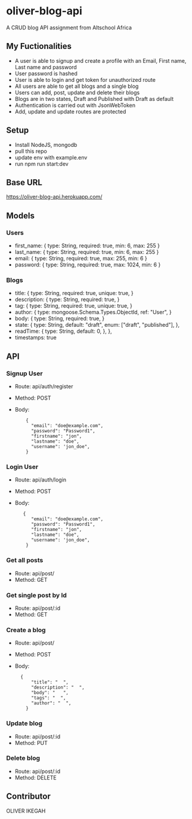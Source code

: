 # oliver-blog-api
A CRUD blog API assignment from Altschool Africa

## My Fuctionalities
- A user is able to signup and create a profile with an Email, First name, Last name and password
- User password is hashed
- User is able to login and get token for unauthorized route
- All users are able to get all blogs and a single blog
- Users can add, post, update and delete their blogs
- Blogs are in two states, Draft and Published with Draft as default
- Authentication is carried out with JsonWebToken
- Add, update and update routes are protected

## Setup
- Install NodeJS, mongodb
- pull this repo
- update env with example.env
- run npm run start:dev

## Base URL
https://oliver-blog-api.herokuapp.com/

## Models
### Users
- first_name: {
        type: String,
        required: true, 
        min: 6,
        max: 255
    }
- last_name: {
        type: String,
        required: true, 
        min: 6,
        max: 255
    }
- email: {
        type: String,
        required: true,
        max: 255,
        min: 6
    }
- password: {
        type: String,
        required: true,
        max: 1024,
        min: 6
    }

### Blogs
- title: {
      type: String,
      required: true,
      unique: true,
    }
- description: {
      type: String,
      required: true,
    }
- tag: {
      type: String,
      required: true,
      unique: true,
    }
- author: {
      type: mongoose.Schema.Types.ObjectId,
      ref: "User",
    }
- body: {
      type: String,
      required: true,
    }
- state: {
      type: String,
      default: "draft",
      enum: ["draft", "published"],
    },
- readTime: {
      type: String,
      default: 0,
    },
  },
- timestamps: true 

## API
### Signup User
- Route: api/auth/register
- Method: POST
- Body:

          {
            "email": "doe@example.com",
            "password": "Password1",
            "firstname": "jon",
            "lastname": "doe",
            "username": 'jon_doe",
          }

### Login User
- Route: api/auth/login
- Method: POST
- Body:

         {
            "email": "doe@example.com",
            "password": "Password1",
            "firstname": "jon",
            "lastname": "doe",
            "username": 'jon_doe",
          }

### Get all posts
- Route: api/post/
- Method: GET

### Get single post by Id
- Route: api/post/:id
- Method: GET

### Create a blog
- Route: api/post/
- Method: POST
- Body: 
        
        {
            "title": "  ",
            "description": "  ",
            "body": "   ",
            "tags": "  ",
            "author": "  ",
          }
          
### Update blog
- Route: api/post/:id
- Method: PUT

### Delete blog
- Route: api/post/:id
- Method: DELETE

## Contributor
OLIVER IKEGAH





